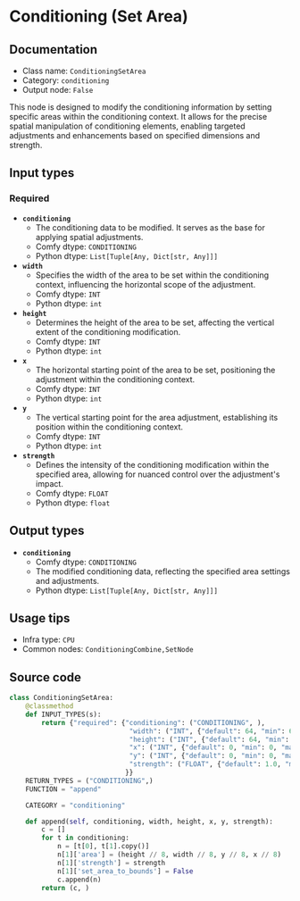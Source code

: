 # Conditioning (Set Area)
## Documentation
- Class name: `ConditioningSetArea`
- Category: `conditioning`
- Output node: `False`

This node is designed to modify the conditioning information by setting specific areas within the conditioning context. It allows for the precise spatial manipulation of conditioning elements, enabling targeted adjustments and enhancements based on specified dimensions and strength.
## Input types
### Required
- **`conditioning`**
    - The conditioning data to be modified. It serves as the base for applying spatial adjustments.
    - Comfy dtype: `CONDITIONING`
    - Python dtype: `List[Tuple[Any, Dict[str, Any]]]`
- **`width`**
    - Specifies the width of the area to be set within the conditioning context, influencing the horizontal scope of the adjustment.
    - Comfy dtype: `INT`
    - Python dtype: `int`
- **`height`**
    - Determines the height of the area to be set, affecting the vertical extent of the conditioning modification.
    - Comfy dtype: `INT`
    - Python dtype: `int`
- **`x`**
    - The horizontal starting point of the area to be set, positioning the adjustment within the conditioning context.
    - Comfy dtype: `INT`
    - Python dtype: `int`
- **`y`**
    - The vertical starting point for the area adjustment, establishing its position within the conditioning context.
    - Comfy dtype: `INT`
    - Python dtype: `int`
- **`strength`**
    - Defines the intensity of the conditioning modification within the specified area, allowing for nuanced control over the adjustment's impact.
    - Comfy dtype: `FLOAT`
    - Python dtype: `float`
## Output types
- **`conditioning`**
    - Comfy dtype: `CONDITIONING`
    - The modified conditioning data, reflecting the specified area settings and adjustments.
    - Python dtype: `List[Tuple[Any, Dict[str, Any]]]`
## Usage tips
- Infra type: `CPU`
- Common nodes: `ConditioningCombine,SetNode`


## Source code
```python
class ConditioningSetArea:
    @classmethod
    def INPUT_TYPES(s):
        return {"required": {"conditioning": ("CONDITIONING", ),
                              "width": ("INT", {"default": 64, "min": 64, "max": MAX_RESOLUTION, "step": 8}),
                              "height": ("INT", {"default": 64, "min": 64, "max": MAX_RESOLUTION, "step": 8}),
                              "x": ("INT", {"default": 0, "min": 0, "max": MAX_RESOLUTION, "step": 8}),
                              "y": ("INT", {"default": 0, "min": 0, "max": MAX_RESOLUTION, "step": 8}),
                              "strength": ("FLOAT", {"default": 1.0, "min": 0.0, "max": 10.0, "step": 0.01}),
                             }}
    RETURN_TYPES = ("CONDITIONING",)
    FUNCTION = "append"

    CATEGORY = "conditioning"

    def append(self, conditioning, width, height, x, y, strength):
        c = []
        for t in conditioning:
            n = [t[0], t[1].copy()]
            n[1]['area'] = (height // 8, width // 8, y // 8, x // 8)
            n[1]['strength'] = strength
            n[1]['set_area_to_bounds'] = False
            c.append(n)
        return (c, )

```
